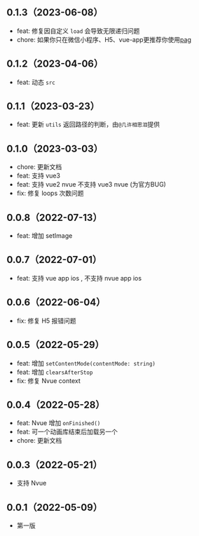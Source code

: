 ## 0.1.3（2023-06-08）
- feat: 修复因自定义 `load` 会导致无限递归问题
- chore: 如果你只在微信小程序、H5、vue-app更推荐你使用[pag](https://ext.dcloud.net.cn/plugin?id=11745)
## 0.1.2（2023-04-06）
- feat: 动态 `src`
## 0.1.1（2023-03-23）
- feat: 更新 `utils` 返回路径的判断，由`@几许相思泪`提供
## 0.1.0（2023-03-03）
- chore: 更新文档
- feat: 支持 vue3
- feat: 支持 vue2 nvue 不支持 vue3 nvue (为官方BUG)
- fix: 修复 loops 次数问题
## 0.0.8（2022-07-13）
- feat: 增加 setImage
## 0.0.7（2022-07-01）
- feat: 支持 vue app ios , 不支持 nvue app ios
## 0.0.6（2022-06-04）
- fix: 修复 H5 报错问题
## 0.0.5（2022-05-29）
- feat:  增加 `setContentMode(contentMode: string)` 
- feat:  增加 `clearsAfterStop` 
- fix: 修复 Nvue context
## 0.0.4（2022-05-28）
- feat:  Nvue 增加 `onFinished()` 
- feat:  可一个动画库结束后加载另一个
- chore: 更新文档
## 0.0.3（2022-05-21）
- 支持 Nvue
## 0.0.1（2022-05-09）
- 第一版
